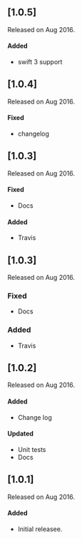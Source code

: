 ## [1.0.5]
Released on Aug 2016.

#### Added
- swift 3 support


## [1.0.4]
Released on Aug 2016.

#### Fixed
- changelog

## [1.0.3]
Released on Aug 2016.

#### Fixed
- Docs

#### Added
- Travis

## [1.0.3]
Released on Aug 2016.
### Fixed
- Docs
### Added
- Travis


## [1.0.2]
Released on Aug 2016.

#### Added
- Change log

#### Updated
- Unit tests
- Docs

## [1.0.1]
Released on Aug 2016.

#### Added
- Initial releasee.

